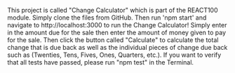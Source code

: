 This project is called "Change Calculator" which is part of the REACT100 module. Simply clone the files from GitHub. Then run 'npm start' and navigate to http://localhost:3000 to run the Change Calculator! Simply enter in the amount due for the sale then enter the amount of money given to pay for the sale. Then click the button called "Calculate" to calculate the total change that is due back as well as the individual pieces of change due back such as (Twenties, Tens, Fives, Ones, Quarters, etc.). If you want to verify that all tests have passed, please run "npm test" in the Terminal.